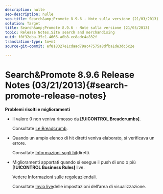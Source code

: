 ```yaml
---
description: nulle
seo-description: nulle
seo-title: Search&amp;Promote 8.9.6 - Note sulla versione (21/03/2013)
solution: Target
title: Search&amp;Promote 8.9.6 - Note sulla versione (21/03/2013)
topic: Release Notes,Site search and merchandising
uuid: f0f32eba-35c1-4666-a0b8-ec8adc4a832f
translation-type: tm+mt
source-git-commit: ef818327e1cdaad79ac47575a8dfba1de3dc5c2e

---
```



# Search&amp;Promote 8.9.6 Release Notes (03/21/2013){#search-promote-release-notes}

**Problemi risolti e miglioramenti**

* Il valore 0 non veniva rimosso da **[!UICONTROL Breadcrumbs]**.

   Consultate [Le Breadcrumb](../c-about-design-menu/c-about-breadcrumbs.md#concept_FB8A943C594A4A1593B118141DA61F03).

* Quando un ampio elenco di hit diretti veniva elaborato, si verificava un errore.

   Consultate [Informazioni sugli hit](../c-about-rules-menu/c-about-direct-hits.md#concept_C5EE074A19FD4D5B8DD21DB575E35565)diretti.

* Miglioramenti apportati quando si esegue il push di uno o più **[!UICONTROL Business Rules]** live.

   Vedere [Informazioni sulle regole](../c-about-rules-menu/c-about-business-rules.md#concept_2A93D76216754D3D8412CDEA00BD26BD)aziendali.

   Consultate [Invio live](../c-about-staging.md#task_44306783B4C0408AAA58B471DAF2D9A4)delle impostazioni dell’area di visualizzazione.

